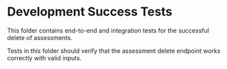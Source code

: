 ﻿# Development Success Tests

This folder contains end-to-end and integration tests for the successful delete of assessments.

Tests in this folder should verify that the assessment delete endpoint works correctly with valid inputs.
